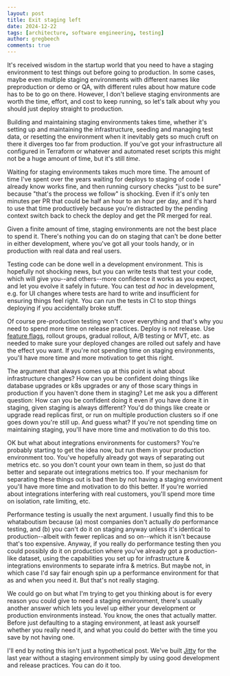 ```yaml
---
layout: post
title: Exit staging left
date: 2024-12-22
tags: [architecture, software engineering, testing]
author: gregbeech
comments: true
---
```


It's received wisdom in the startup world that you need to have a staging environment to test things out before going to production. In some cases, maybe even multiple staging environments with different names like preproduction or demo or QA, with different rules about how mature code has to be to go on there. However, I don't believe staging environments are worth the time, effort, and cost to keep running, so let's talk about why you should just deploy straight to production.

Building and maintaining staging environments takes time, whether it's setting up and maintaining the infrastructure, seeding and managing test data, or resetting the environment when it inevitably gets so much cruft on there it diverges too far from production. If you've got your infrastructure all configured in Terraform or whatever and automated reset scripts this might not be a huge amount of time, but it's still _time_.

Waiting for staging environments takes much more time. The amount of time I've spent over the years waiting for deploys to staging of code I already know works fine, and then running cursory checks "just to be sure" because "that's the process we follow" is shocking. Even if it's only ten minutes per PR that could be half an hour to an hour per day, and it's hard to use that time productively because you're distracted by the pending context switch back to check the deploy and get the PR merged for real.

Given a finite amount of time, staging environments are not the best place to spend it. There's nothing you can do on staging that can't be done better in either development, where you've got all your tools handy, or in production with real data and real users.

Testing code can be done well in a development environment. This is hopefully not shocking news, but you can write tests that test your code, which will give you--and others--more confidence it works as you expect, and let you evolve it safely in future. You can test _ad hoc_ in development, e.g. for UI changes where tests are hard to write and insufficient for ensuring things feel right. You can run the tests in CI to stop things deploying if you accidentally broke stuff.

Of course pre-production testing won't cover everything and that's why you need to spend more time on release practices. Deploy is not release. Use [feature flags](https://www.gregbeech.com/2020/11/02/feature-flags/), rollout groups, gradual rollout, A/B testing or MVT, etc. as needed to make sure your deployed changes are rolled out safely and have the effect you want. If you're not spending time on staging environments, you'll have more time and more motivation to get this right.

The argument that always comes up at this point is what about infrastructure changes? How can you be confident doing things like database upgrades or k8s upgrades or any of those scary things in production if you haven't done them in staging? Let me ask you a different question: How can you be confident doing it even if you have done it in staging, given staging is always different? You'd do things like create or upgrade read replicas first, or run on multiple production clusters so if one goes down you're still up. And guess what? If you're not spending time on maintaining staging, you'll have more time and motivation to do this too.

OK but what about integrations environments for customers? You're probably starting to get the idea now, but run them in your production environment too. You've hopefully already got ways of separating out metrics etc. so you don't count your own team in them, so just do that better and separate out integrations metrics too. If your mechanism for separating these things out is bad then by not having a staging environment you'll have more time and motivation to do this better. If you're worried about integrations interfering with real customers, you'll spend more time on isolation, rate limiting, etc.

Performance testing is usually the next argument. I usually find this to be whataboutism because (a) most companies don't actually _do_ performance testing, and (b) you can't do it on staging anyway unless it's identical to production--albeit with fewer replicas and so on--which it isn't because that's too expensive. Anyway, if you really do performance testing then you could possibly do it on production where you've already got a production-like dataset, using the capabilities you set up for infrastructure & integrations environments to separate infra & metrics. But maybe not, in which case I'd say fair enough spin up a performance environment for that as and when you need it. But that's not really staging.

We could go on but what I'm trying to get you thinking about is for every reason you could give to need a staging environment, there's usually another answer which lets you level up either your development or production environments instead. You know, the ones that actually matter. Before just defaulting to a staging environment, at least ask yourself whether you really need it, and what you could do better with the time you save by not having one.

I'll end by noting this isn't just a hypothetical post. We've built [Jitty](https://jitty.com/) for the last year without a staging environment simply by using good development and release practices. You can do it too.
